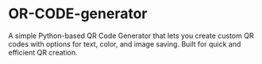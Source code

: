 # OR-CODE-generator
A simple Python-based QR Code Generator that lets you create custom QR codes with options for text, color, and image saving. Built for quick and efficient QR creation.
